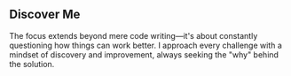 ## Discover Me
The focus extends beyond mere code writing—it's about constantly questioning how things can work better. I approach every challenge with a mindset of discovery and improvement, always seeking the "why" behind the solution.
